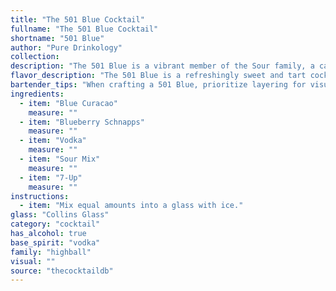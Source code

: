 ```yaml
---
title: "The 501 Blue Cocktail"
fullname: "The 501 Blue Cocktail"
shortname: "501 Blue"
author: "Pure Drinkology"
collection:
description: "The 501 Blue is a vibrant member of the Sour family, a category known for its tart and refreshing nature.  While its exact origin is unknown, its combination of sweet and tart flavors suggests a likely American invention, born from the desire for a colorful and exciting drink. "
flavor_description: "The 501 Blue is a refreshingly sweet and tart cocktail with a vibrant blue hue. The Blue Curacao delivers a citrusy sweetness, balanced by the tartness of the sour mix. Blueberry Schnapps adds a juicy blueberry flavor, while the vodka provides a clean, smooth base. The 7-Up adds a bubbly, effervescent touch and mellows the sweetness. Overall, it's a light and fruity cocktail perfect for warm weather. "
bartender_tips: "When crafting a 501 Blue, prioritize layering for visual appeal. Pour the Blue Curacao first, followed by the Blueberry Schnapps for a vibrant gradient. Gently add the vodka and sour mix, then top with 7-Up.  A light shake with ice before pouring will ensure a chilled and balanced drink. Garnish with a blueberry for an extra touch. "
ingredients:
  - item: "Blue Curacao"
    measure: ""
  - item: "Blueberry Schnapps"
    measure: ""
  - item: "Vodka"
    measure: ""
  - item: "Sour Mix"
    measure: ""
  - item: "7-Up"
    measure: ""
instructions:
  - item: "Mix equal amounts into a glass with ice."
glass: "Collins Glass"
category: "cocktail"
has_alcohol: true
base_spirit: "vodka"
family: "highball"
visual: ""
source: "thecocktaildb"
---
```


